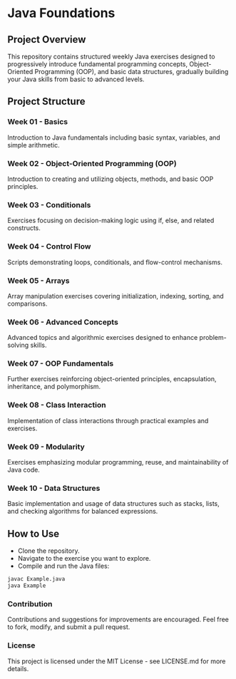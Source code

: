 # Java Foundations

## Project Overview

This repository contains structured weekly Java exercises designed to progressively introduce fundamental programming concepts, Object-Oriented Programming (OOP), and basic data structures, gradually building your Java skills from basic to advanced levels.

## Project Structure

### Week 01 - Basics
Introduction to Java fundamentals including basic syntax, variables, and simple arithmetic.

### Week 02 - Object-Oriented Programming (OOP)
Introduction to creating and utilizing objects, methods, and basic OOP principles.

### Week 03 - Conditionals
Exercises focusing on decision-making logic using if, else, and related constructs.

### Week 04 - Control Flow
Scripts demonstrating loops, conditionals, and flow-control mechanisms.

### Week 05 - Arrays
Array manipulation exercises covering initialization, indexing, sorting, and comparisons.

### Week 06 - Advanced Concepts
Advanced topics and algorithmic exercises designed to enhance problem-solving skills.

### Week 07 - OOP Fundamentals
Further exercises reinforcing object-oriented principles, encapsulation, inheritance, and polymorphism.

### Week 08 - Class Interaction
Implementation of class interactions through practical examples and exercises.

### Week 09 - Modularity
Exercises emphasizing modular programming, reuse, and maintainability of Java code.

### Week 10 - Data Structures
Basic implementation and usage of data structures such as stacks, lists, and checking algorithms for balanced expressions.

## How to Use

- Clone the repository.
- Navigate to the exercise you want to explore.
- Compile and run the Java files:

```bash
javac Example.java
java Example
```

### Contribution

Contributions and suggestions for improvements are encouraged. Feel free to fork, modify, and submit a pull request.

### License

This project is licensed under the MIT License - see LICENSE.md for more details.
